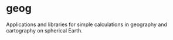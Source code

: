 geog
====

Applications and libraries for simple calculations in geography and cartography on spherical Earth.
